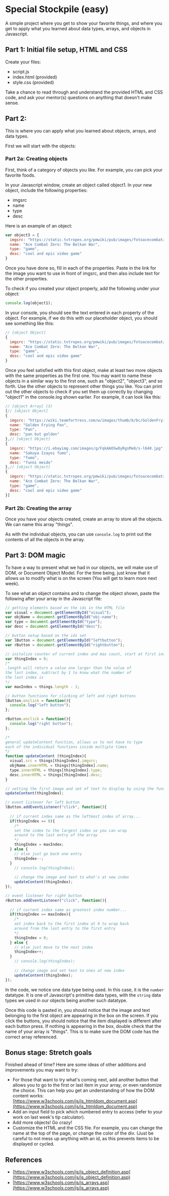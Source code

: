 # Special Stockpile (easy)

A simple project where you get to show your favorite things, and where you get to apply what you learned about data types, arrays, and objects in Javascript.

## Part 1: Initial file setup, HTML and CSS

Create your files:
- script.js
- index.html (provided)
- style.css (provided)

<!-- ## Part 2: Prepare the HTML file -->

<!-- In your index.html file, create a div in the body that includes the following elements (header titles do not have to be identical, but this is a starting point):
- img with an id like "visual" or another similar id
- a header with "name:"
- a header or p with the id "obj-name"
- a header with "type:"
- a p with the id "desc"

Outside of the div you just made, create two buttons containing the text "left" and "right" respectively. As with some of the elements in the div, include an id for each one (i.e. "left-button" for the left one, and "right-button" for the one on the right. The buttons can either come before or after the div.) -->

Take a chance to read through and understand the provided HTML and CSS code, and ask your mentor(s) questions on anything that doesn't make sense.

<!-- ## Part 3: Prepare the CSS file

In your style.css file, create a simple CSS selector for the div element. For now, we can just select a border style. 

Include the style.css file into your workspace, either by downloading the file or pasting the contents. 

## Part 4: Prepare the JS file -->

## Part 2:

This is where you can apply what you learned about objects, arrays, and data types. 

First we will start with the objects:

<!--
### Part 4a: Creating objects -->

### Part 2a: Creating objects

First, think of a category of objects you like. For example, you can pick your favorite foods.

In your Javascript window, create an object called object1. In your new object, include the following properties:

- imgsrc
- name
- type
- desc

Here is an example of an object:
```javascript
var object3 = {
  imgsrc: "https://static.tvtropes.org/pmwiki/pub/images/fotoacecombatzero_thebelkanwarjapons.jpg",
  name: "Ace Combat Zero: The Belkan War",
  type: "game",
  desc: "cool and epic video game"
}
```

Once you have done so, fill in each of the properties. Paste in the link for the image you want to use in front of imgsrc, and then also include text for the other properties.

To check if you created your object properly, add the following under your object:

```javascript 
console.log(object1);
```

In your console, you should see the text entered in each property of the object. For example, if we do this with our placeholder object, you should see something like this:

```javascript
// [object Object]
{
  imgsrc: "https://static.tvtropes.org/pmwiki/pub/images/fotoacecombatzero_thebelkanwarjapons.jpg",
  name: "Ace Combat Zero: The Belkan War",
  type: "game",
  desc: "cool and epic video game"
}
```


Once you feel satisfied with this first object, make at least two more objects with the same properties as the first one. You may want to name these objects in a similar way to the first one, such as "object2", "object3", and so forth. Use the other objects to represent other things you like. You can print out the other objects to check if you set them up correctly by changing "object1" in the console.log shown earlier. For example, it can look like this:

```javascript
// [object Array] (3)
[// [object Object]
{
  imgsrc: "https://wiki.teamfortress.com/w/images/thumb/b/bc/GoldenFryingPan.png/250px-GoldenFryingPan.png",
  name: "Golden Frying Pan",
  type: "Pan",
  desc: "pan but golden"
},// [object Object]
{
  imgsrc: "https://i.ebayimg.com/images/g/FqkAAOSwOyRgsMe8/s-l640.jpg",
  name: "Sakuya Izayoi fumo",
  type: "fumo",
  desc: "funni meido"
},// [object Object]
{
  imgsrc: "https://static.tvtropes.org/pmwiki/pub/images/fotoacecombatzero_thebelkanwarjapons.jpg",
  name: "Ace Combat Zero: The Belkan War",
  type: "game",
  desc: "cool and epic video game"
}]
```
<!--
### Part 4b: Creating the array -->

### Part 2b: Creating the array

Once you have your objects created, create an array to store all the objects. We can name this array "things".

As with the individual objects, you can use `console.log` to print out the contents of all the objects in the array.
<!--
## Part 5: DOM magic -->

## Part 3: DOM magic

To have a way to present what we had in our objects, we will make use of DOM, or Document Object Model. For the time being, just know that it allows us to modify what is on the screen (You will get to learn more next week).

To see what an object contains and to change the object shown, paste the following after your array in the Javascript file:

```javascript
// getting elements based on the ids in the HTML file
var visual = document.getElementById("visual");
var objName = document.getElementById("obj-name");
var type = document.getElementById("type");
var desc = document.getElementById("desc");

// button setup based on the ids set
var lButton = document.getElementById("leftbutton");
var rButton = document.getElementById("rightbutton");

// initalize counter of current index and max count, start at first index
var thingIndex = 0;
/* 
.length will return a value one larger than the value of 
the last index, subtract by 1 to know what the number of 
the last index is
*/
var maxIndex = things.length - 1;

// button functions for clicking of left and right buttons
lButton.onclick = function(){
  console.log("left button");
};

rButton.onclick = function(){
  console.log("right button");
};

/* 
general updateContent function, allows us to not have to type
each of the individual functions inside multiple times 
*/
function updateContent (thingIndex){
  visual.src = things[thingIndex].imgsrc;
  objName.innerHTML = things[thingIndex].name;
  type.innerHTML = things[thingIndex].type;
  desc.innerHTML = things[thingIndex].desc;
}

// setting the first image and set of text to display by using the function just made
updateContent(thingIndex);

// event listener for left button
lButton.addEventListener("click", function(){
    
  // if current index same as the leftmost index of array...
  if(thingIndex == 0){
    /* 
    set the index to the largest index so you can wrap
    around to the last entry of the array 
    */
    thingIndex = maxIndex;
  } else {
    // else just go back one entry
    thingIndex--;
  }
    // console.log(thingIndex);
  
    // change the image and text to what's at new index
    updateContent(thingIndex);
});

// event listener for right button
rButton.addEventListener("click", function(){
  
  // if current index same as greatest index number...
  if(thingIndex == maxIndex){
    /*
    set index back to the first index at 0 to wrap back
    around from the last entry to the first entry
    */
    thingIndex = 0;
  } else {
    // else just move to the next index
    thingIndex++;
  }
    // console.log(thingIndex);
  
    // change image and set text to ones at new index
    updateContent(thingIndex);
});
```

In the code, we notice one data type being used. In this case, it is the `number` datatype. It is one of Javascript's primitive data types, with the `string` data types we used in our objects being another such datatype.

Once this code is pasted in, you should notice that the image and text belonging to the first object are appearing in the box on the screen. If you click the buttons, you should notice that the item displayed is different after each button press. If nothing is appearing in the box, double check that the name of your array is "things". This is to make sure the DOM code has the correct array referenced. 

## Bonus stage: Stretch goals

Finished ahead of time? Here are some ideas of other additions and improvements you may want to try:
- For those that want to try what's coming next, add another button that allows you to go to the first or last item in your array, or even randomize the choice. This can help you get an understanding of how the DOM content works: [https://www.w3schools.com/js/js_htmldom_document.asp](https://www.w3schools.com/js/js_htmldom_document.asp)
- Add an input field to pick which numbered entry to access (refer to your work on last week's tip calculator).
- Add more objects! Go crazy!
- Customize the HTML and the CSS file. For example, you can change the name at the top of the page, or change the color of the div. (Just be careful to not mess up anything with an id, as this prevents items to be displayed or cycled.

## References
- [https://www.w3schools.com/js/js_object_definition.asp](https://www.w3schools.com/js/js_object_definition.asp)
- [https://www.w3schools.com/js/js_arrays.asp](https://www.w3schools.com/js/js_arrays.asp)
